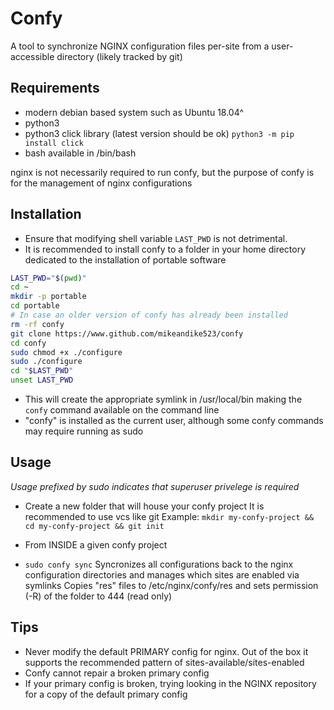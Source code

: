 # Confy

A tool to synchronize NGINX configuration files per-site from a user-accessible directory (likely tracked by git)

## Requirements
- modern debian based system such as Ubuntu 18.04^
- python3
- python3 click library (latest version should be ok)
  `python3 -m pip install click`
- bash available in /bin/bash

nginx is not necessarily required to run confy, but the purpose of confy is for the management of nginx configurations

## Installation
- Ensure that modifying shell variable `LAST_PWD` is not detrimental.
- It is recommended to install confy to a folder in your home directory dedicated to the installation of portable software
```bash
LAST_PWD="$(pwd)"
cd ~
mkdir -p portable
cd portable
# In case an older version of confy has already been installed
rm -rf confy
git clone https://www.github.com/mikeandike523/confy
cd confy
sudo chmod +x ./configure
sudo ./configure
cd "$LAST_PWD"
unset LAST_PWD
```
- This will create the appropriate symlink in /usr/local/bin making the `confy` command available on the command line
- "confy" is installed as the current user, although some confy commands may require running as sudo



## Usage

*Usage prefixed by sudo indicates that superuser privelege is required*


- Create a new folder that will house your confy project
  It is recommended to use vcs like git
  Example:
  `mkdir my-confy-project && cd my-confy-project && git init`

- From INSIDE a given confy project

- `sudo confy sync`
   Syncronizes all configurations back to the nginx configuration directories and manages which sites are enabled via symlinks
   Copies "res" files to /etc/nginx/confy/res and sets permission (-R) of the folder to 444 (read only) 

## Tips

- Never modify the default PRIMARY config for nginx. Out of the box it supports the recommended pattern of sites-available/sites-enabled
- Confy cannot repair a broken primary config
- If your primary config is broken, trying looking in the NGINX repository for a copy of the default primary config